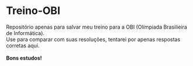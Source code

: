 # Treino-OBI
Repositório apenas para salvar meu treino para a OBI (Olímpiada Brasilieira de Informática).<br>
Use para comparar com suas resoluções, tentarei por apenas respostas corretas aqui.
<br><br>
<strong>Bons estudos!<strong>